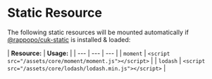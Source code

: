 # Static Resource

The following static resources will be mounted automatically if [@rappopo/cuk-static](../rappopo-cuk-static.md) is installed & loaded:

| **Resource:** | **Usage:** |
| --- | --- | --- |
| `moment` | `<script src="/assets/core/moment/moment.js"></script>` |
| `lodash` | `<script src="/assets/core/lodash/lodash.min.js"></script>` |

